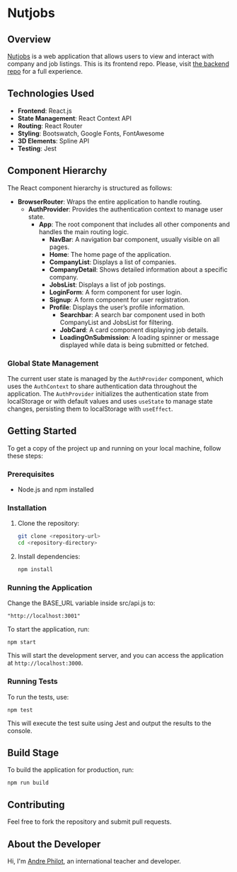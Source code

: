 # Nutjobs

## Overview

[Nutjobs](http://nutjobs-frontend.s3-website.us-east-2.amazonaws.com/) is a web application that allows users to view and interact with company and job listings. This is its frontend repo. Please, visit [the backend repo](https://github.com/AndrePhilot/Ant-backend) for a full experience.

## Technologies Used

- **Frontend**: React.js
- **State Management**: React Context API
- **Routing**: React Router
- **Styling**: Bootswatch, Google Fonts, FontAwesome
- **3D Elements**: Spline API
- **Testing**: Jest

## Component Hierarchy

The React component hierarchy is structured as follows:

- **BrowserRouter**: Wraps the entire application to handle routing.
  - **AuthProvider**: Provides the authentication context to manage user state.
    - **App**: The root component that includes all other components and handles the main routing logic.
      - **NavBar**: A navigation bar component, usually visible on all pages.
      - **Home**: The home page of the application.
      - **CompanyList**: Displays a list of companies.
      - **CompanyDetail**: Shows detailed information about a specific company.
      - **JobsList**: Displays a list of job postings.
      - **LoginForm**: A form component for user login.
      - **Signup**: A form component for user registration.
      - **Profile**: Displays the user’s profile information.
        - **Searchbar**: A search bar component used in both CompanyList and JobsList for filtering.
        - **JobCard**: A card component displaying job details.
        - **LoadingOnSubmission**: A loading spinner or message displayed while data is being submitted or fetched.

### Global State Management

The current user state is managed by the `AuthProvider` component, which uses the `AuthContext` to share authentication data throughout the application. The `AuthProvider` initializes the authentication state from localStorage or with default values and uses `useState` to manage state changes, persisting them to localStorage with `useEffect`.

## Getting Started

To get a copy of the project up and running on your local machine, follow these steps:

### Prerequisites

- Node.js and npm installed

### Installation

1. Clone the repository:

   ```bash
   git clone <repository-url>
   cd <repository-directory>

2. Install dependencies:
   
    ```bash
    npm install

### Running the Application

Change the BASE_URL variable inside src/api.js to: 

    "http://localhost:3001"

To start the application, run:

    npm start

This will start the development server, and you can access the application at `http://localhost:3000`.

### Running Tests
To run the tests, use:

    npm test

This will execute the test suite using Jest and output the results to the console.

## Build Stage

To build the application for production, run:

    npm run build

## Contributing
Feel free to fork the repository and submit pull requests.

## About the Developer
Hi, I'm [Andre Philot](https://andrephilot.github.io/portfolio/), an international teacher and developer.